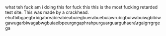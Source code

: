 what teh fuck am i doing this for fuck this this is the most fucking retarded test site.
This was made by a crackhead. ehufbibgaegbrbigabreabieabieabuiegbuerabuebuiawrubigbuiwabuiwgbibiw
gawugarbiwagabwgbuiaeibpeurgngaphrahpurguarguarguhaera\rgaigrrgrgega
